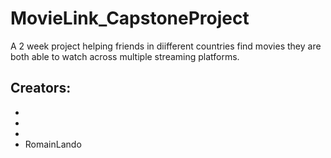 # MovieLink_CapstoneProject

A 2 week project helping friends in diifferent countries find movies they are both able to watch across multiple streaming platforms.


## Creators:
-
-
-
- RomainLando